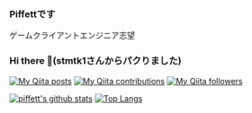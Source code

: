 ### Piffettです

ゲームクライアントエンジニア志望

### Hi there 👋(stmtk1さんからパクりました)

<!--
**stmtk1/stmtk1** is a ✨ _special_ ✨ repository because its `README.md` (this file) appears on your GitHub profile.

Here are some ideas to get you started:

- 🔭 I’m currently working on ...
- 🌱 I’m currently learning ...
- 👯 I’m looking to collaborate on ...
- 🤔 I’m looking for help with ...
- 💬 Ask me about ...
- 📫 How to reach me: ...
- 😄 Pronouns: ...
- ⚡ Fun fact: ...
-->
[![My Qiita posts](https://qiita-badge.apiapi.app/s/sizumita/posts.svg)](http://qiita.com/piffett)
[![My Qiita contributions](https://qiita-badge.apiapi.app/s/sizumita/contributions.svg)](http://qiita.com/piffett)
[![My Qiita followers](https://qiita-badge.apiapi.app/s/sizumita/followers.svg)](http://qiita.com/piffett)

[![piffett's github stats](https://github-readme-stats.vercel.app/api?username=piffett)](https://github.com/anuraghazra/github-readme-stats)
[![Top Langs](https://github-readme-stats.vercel.app/api/top-langs/?username=piffett)](https://github.com/anuraghazra/github-readme-stats)
